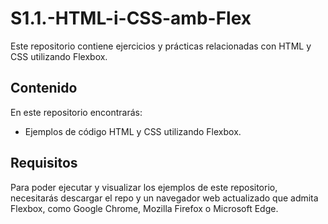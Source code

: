 # S1.1.-HTML-i-CSS-amb-Flex

Este repositorio contiene ejercicios y prácticas relacionadas con HTML y CSS utilizando Flexbox.

## Contenido

En este repositorio encontrarás:

- Ejemplos de código HTML y CSS utilizando Flexbox.

## Requisitos

Para poder ejecutar y visualizar los ejemplos de este repositorio, necesitarás descargar el repo y un navegador web actualizado que admita Flexbox, como Google Chrome, Mozilla Firefox o Microsoft Edge.
